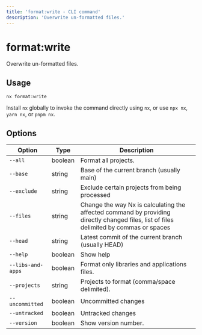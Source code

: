 ```yaml
---
title: 'format:write - CLI command'
description: 'Overwrite un-formatted files.'
---
```


# format:write

Overwrite un-formatted files.

## Usage

```shell
nx format:write
```

Install `nx` globally to invoke the command directly using `nx`, or use `npx nx`, `yarn nx`, or `pnpm nx`.

## Options

| Option            | Type    | Description                                                                                                                            |
| ----------------- | ------- | -------------------------------------------------------------------------------------------------------------------------------------- |
| `--all`           | boolean | Format all projects.                                                                                                                   |
| `--base`          | string  | Base of the current branch (usually main)                                                                                              |
| `--exclude`       | string  | Exclude certain projects from being processed                                                                                          |
| `--files`         | string  | Change the way Nx is calculating the affected command by providing directly changed files, list of files delimited by commas or spaces |
| `--head`          | string  | Latest commit of the current branch (usually HEAD)                                                                                     |
| `--help`          | boolean | Show help                                                                                                                              |
| `--libs-and-apps` | boolean | Format only libraries and applications files.                                                                                          |
| `--projects`      | string  | Projects to format (comma/space delimited).                                                                                            |
| `--uncommitted`   | boolean | Uncommitted changes                                                                                                                    |
| `--untracked`     | boolean | Untracked changes                                                                                                                      |
| `--version`       | boolean | Show version number.                                                                                                                   |
